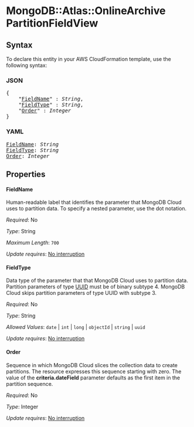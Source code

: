 # MongoDB::Atlas::OnlineArchive PartitionFieldView

## Syntax

To declare this entity in your AWS CloudFormation template, use the following syntax:

### JSON

<pre>
{
    "<a href="#fieldname" title="FieldName">FieldName</a>" : <i>String</i>,
    "<a href="#fieldtype" title="FieldType">FieldType</a>" : <i>String</i>,
    "<a href="#order" title="Order">Order</a>" : <i>Integer</i>
}
</pre>

### YAML

<pre>
<a href="#fieldname" title="FieldName">FieldName</a>: <i>String</i>
<a href="#fieldtype" title="FieldType">FieldType</a>: <i>String</i>
<a href="#order" title="Order">Order</a>: <i>Integer</i>
</pre>

## Properties

#### FieldName

Human-readable label that identifies the parameter that MongoDB Cloud uses to partition data. To specify a nested parameter, use the dot notation.

_Required_: No

_Type_: String

_Maximum Length_: <code>700</code>

_Update requires_: [No interruption](https://docs.aws.amazon.com/AWSCloudFormation/latest/UserGuide/using-cfn-updating-stacks-update-behaviors.html#update-no-interrupt)

#### FieldType

Data type of the parameter that that MongoDB Cloud uses to partition data. Partition parameters of type [UUID](http://bsonspec.org/spec.html) must be of binary subtype 4. MongoDB Cloud skips partition parameters of type UUID with subtype 3.

_Required_: No

_Type_: String

_Allowed Values_: <code>date</code> | <code>int</code> | <code>long</code> | <code>objectId</code> | <code>string</code> | <code>uuid</code>

_Update requires_: [No interruption](https://docs.aws.amazon.com/AWSCloudFormation/latest/UserGuide/using-cfn-updating-stacks-update-behaviors.html#update-no-interrupt)

#### Order

Sequence in which MongoDB Cloud slices the collection data to create partitions. The resource expresses this sequence starting with zero. The value of the **criteria.dateField** parameter defaults as the first item in the partition sequence.

_Required_: No

_Type_: Integer

_Update requires_: [No interruption](https://docs.aws.amazon.com/AWSCloudFormation/latest/UserGuide/using-cfn-updating-stacks-update-behaviors.html#update-no-interrupt)

